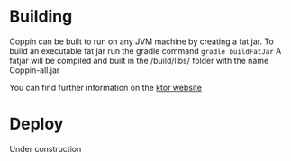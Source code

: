 # Building

Coppin can be built to run on any JVM machine by creating a fat jar. To build an executable fat jar
run the gradle command
`gradle buildFatJar`
A fatjar will be compiled and built in the /build/libs/ folder with the name Coppin-all.jar

You can find further information on the [ktor website](https://ktor.io/docs/fatjar.html)

# Deploy

Under construction
